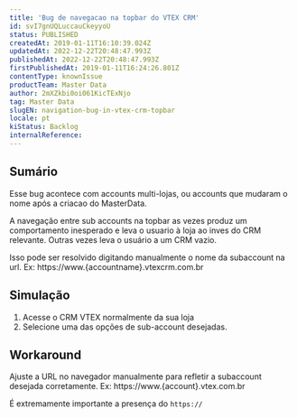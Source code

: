 ```yaml
---
title: 'Bug de navegacao na topbar do VTEX CRM'
id: svI7gnUQLuccauCkeyyoU
status: PUBLISHED
createdAt: 2019-01-11T16:10:39.024Z
updatedAt: 2022-12-22T20:48:47.993Z
publishedAt: 2022-12-22T20:48:47.993Z
firstPublishedAt: 2019-01-11T16:24:26.801Z
contentType: knownIssue
productTeam: Master Data
author: 2mXZkbi0oi061KicTExNjo
tag: Master Data
slugEN: navigation-bug-in-vtex-crm-topbar
locale: pt
kiStatus: Backlog
internalReference: 
---
```


## Sumário

Esse bug acontece com accounts multi-lojas, ou accounts que mudaram o nome após a criacao do MasterData.

A navegação entre sub accounts na topbar as vezes produz um comportamento inesperado e leva o usuario à loja ao inves do CRM relevante.  Outras vezes leva o usuário a um CRM vazio.

Isso pode ser resolvido digitando manualmente o nome da subaccount na url.
Ex: https://www.{accountname}.vtexcrm.com.br



## Simulação

1.  Acesse o CRM VTEX normalmente da sua loja
2.  Selecione uma das opções de sub-account desejadas.

## Workaround

Ajuste a URL no navegador manualmente para refletir a subaccount desejada corretamente.
Ex:  https://www.{account}.vtex.com.br

É extremamente importante a presença do `https://`

